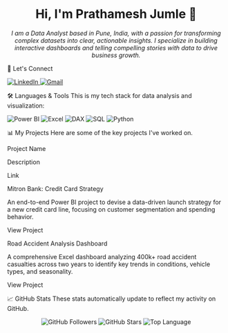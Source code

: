 <h1 align="center">Hi, I'm Prathamesh Jumle 👋</h1>

<p align="center">
<em>I am a Data Analyst based in Pune, India, with a passion for transforming complex datasets into clear, actionable insights. I specialize in building interactive dashboards and telling compelling stories with data to drive business growth.</em>
</p>

🔗 Let's Connect
<p align="left">
<a href="https://www.linkedin.com/in/prathamesh-jumle-1ba156208/" target="_blank">
<img src="https://www.google.com/search?q=https://img.shields.io/badge/LinkedIn-0077B5%3Fstyle%3Dfor-the-badge%26logo%3Dlinkedin%26logoColor%3Dwhite" alt="LinkedIn"/>
</a>
<a href="mailto:prathameshjumle@gmail.com" target="_blank">
<img src="https://img.shields.io/badge/Gmail-D14836?style=for-the-badge&logo=gmail&logoColor=white" alt="Gmail"/>
</a>
</p>

🛠️ Languages & Tools
This is my tech stack for data analysis and visualization:

<p align="left">
<img src="https://img.shields.io/badge/Power%20BI-F2C811?style=for-the-badge&logo=powerbi&logoColor=black" alt="Power BI"/>
<img src="https://img.shields.io/badge/Microsoft%20Excel-217346?style=for-the-badge&logo=microsoftexcel&logoColor=white" alt="Excel"/>
<img src="https://img.shields.io/badge/DAX-8A2BE2?style=for-the-badge" alt="DAX"/>
<img src="https://www.google.com/search?q=https://img.shields.io/badge/SQL-025E8C%3Fstyle%3Dfor-the-badge%26logo%3Dmicrosoftsqlserver%26logoColor%3Dwhite" alt="SQL"/>
<img src="https://www.google.com/search?q=https://img.shields.io/badge/Python-3776AB%3Fstyle%3Dfor-the-badge%26logo%3Dpython%26logoColor%3Dwhite" alt="Python"/>
</p>

📊 My Projects
Here are some of the key projects I've worked on.

Project Name

Description

Link

Mitron Bank: Credit Card Strategy

An end-to-end Power BI project to devise a data-driven launch strategy for a new credit card line, focusing on customer segmentation and spending behavior.

View Project

Road Accident Analysis Dashboard

A comprehensive Excel dashboard analyzing 400k+ road accident casualties across two years to identify key trends in conditions, vehicle types, and seasonality.

View Project

📈 GitHub Stats
These stats automatically update to reflect my activity on GitHub.

<p align="center">
<img src="https://www.google.com/search?q=https://img.shields.io/github/followers/prathameshjumle%3Fstyle%3Dfor-the-badge%26logo%3Dgithub%26label%3DFollowers" alt="GitHub Followers"/>
<img src="https://www.google.com/search?q=https://img.shields.io/github/stars/prathameshjumle%3Fstyle%3Dfor-the-badge%26logo%3Dgithub%26label%3DStars" alt="GitHub Stars"/>
<img src="https://www.google.com/search?q=https://img.shields.io/github/languages/top/prathameshjumle%3Fstyle%3Dfor-the-badge" alt="Top Language"/>
</p>
